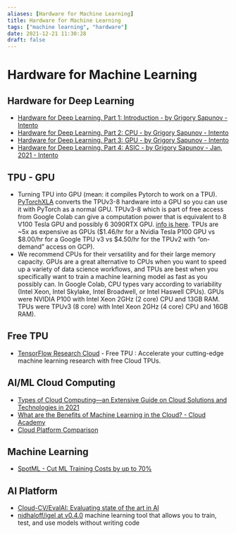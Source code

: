 ```yaml
---
aliases: [Hardware for Machine Learning]
title: Hardware for Machine Learning
tags: ["machine learning", "hardware"]
date: 2021-12-21 11:30:28
draft: false
---
```


# Hardware for Machine Learning

## Hardware for Deep Learning

* [Hardware for Deep Learning. Part 1: Introduction - by Grigory Sapunov - Intento](https://blog.inten.to/hardware-for-deep-learning-current-state-and-trends-51c01ebbb6dc)
* [Hardware for Deep Learning. Part 2: CPU - by Grigory Sapunov - Intento](https://blog.inten.to/cpu-hardware-for-deep-learning-b91f53cb18af)
* [Hardware for Deep Learning. Part 3: GPU - by Grigory Sapunov - Intento](https://blog.inten.to/hardware-for-deep-learning-part-3-gpu-8906c1644664)
* [Hardware for Deep Learning. Part 4: ASIC - by Grigory Sapunov - Jan, 2021 - Intento](https://blog.inten.to/hardware-for-deep-learning-part-4-asic-96a542fe6a81)

## TPU - GPU

* Turning TPU into GPU (mean: it compiles Pytorch to work on a TPU). [PyTorchXLA](https://github.com/pytorch/xla) converts the TPUv3-8 hardware into a GPU so you can use it with PyTorch as a normal GPU. TPUv3-8 which is part of free access from Google Colab can give a computation power that is equivalent to 8 V100 Tesla GPU and possibly 6 3090RTX GPU. [info is here](https://venturebeat.com/2020/09/29/googles-cloud-tpus-now-better-support-pytorch-via-pytorch-xla/). TPUs are ~5x as expensive as GPUs ($1.46/hr for a Nvidia Tesla P100 GPU vs $8.00/hr for a Google TPU v3 vs $4.50/hr for the TPUv2 with “on-demand” access on GCP).
* We recommend CPUs for their versatility and for their large memory capacity. GPUs are a great alternative to CPUs when you want to speed up a variety of data science workflows, and TPUs are best when you specifically want to train a machine learning model as fast as you possibly can. In Google Colab, CPU types vary according to variability (Intel Xeon, Intel Skylake, Intel Broadwell, or Intel Haswell CPUs). GPUs were NVIDIA P100 with Intel Xeon 2GHz (2 core) CPU and 13GB RAM. TPUs were TPUv3 (8 core) with Intel Xeon 2GHz (4 core) CPU and 16GB RAM).

## Free TPU

* [TensorFlow Research Cloud](https://www.tensorflow.org/tfrc) - Free TPU : Accelerate your cutting-edge machine learning research with free Cloud TPUs.

## AI/ML Cloud Computing

* [Types of Cloud Computing—an Extensive Guide on Cloud Solutions and Technologies in 2021](https://kinsta.com/blog/types-of-cloud-computing/)
* [What are the Benefits of Machine Learning in the Cloud? - Cloud Academy](https://cloudacademy.com/blog/what-are-the-benefits-of-machine-learning-in-the-cloud/)
* [Cloud Platform Comparison](https://blog.paperspace.com/google-cloud-platform-notebooks/)

## Machine Learning

* [SpotML - Cut ML Training Costs by up to 70%](https://www.spotml.io/)

## AI Platform

* [Cloud-CV/EvalAI: Evaluating state of the art in AI](https://github.com/Cloud-CV/EvalAI#platform-comparison)
* [nidhaloff/igel at v0.4.0](https://github.com/nidhaloff/igel/tree/v0.4.0) machine learning tool that allows you to train, test, and use models without writing code
